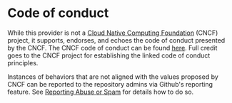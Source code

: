 # Code of conduct

While this provider is not a [Cloud Native Computing Foundation](https://www.cncf.io/) (CNCF) project, it supports, endorses, and
echoes the code of conduct presented by the CNCF. The CNCF code of conduct can be found
[here](https://github.com/cncf/foundation/blob/main/code-of-conduct.md). Full credit goes to the CNCF project for
establishing the linked code of conduct principles.

Instances of behaviors that are not aligned with the values proposed by CNCF can be reported to the repository admins via Github's reporting feature.
See [Reporting Abuse or Spam](https://docs.github.com/en/communities/maintaining-your-safety-on-github/reporting-abuse-or-spam) for details how to do so.
